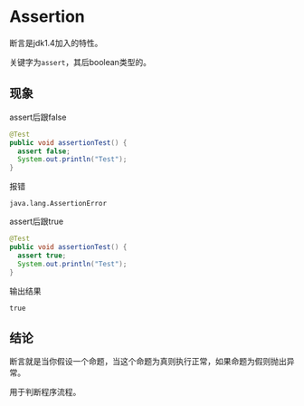 # Assertion

断言是jdk1.4加入的特性。

关键字为`assert`，其后boolean类型的。

## 现象

assert后跟false

```java
@Test
public void assertionTest() {
  assert false;
  System.out.println("Test");
}
```

报错

```
java.lang.AssertionError
```

assert后跟true

```java
@Test
public void assertionTest() {
  assert true;
  System.out.println("Test");
}
```

输出结果

```
true
```

## 结论

断言就是当你假设一个命题，当这个命题为真则执行正常，如果命题为假则抛出异常。

用于判断程序流程。